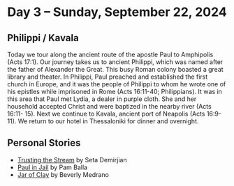 # Day 3 – Sunday, September 22, 2024 

## Philippi / Kavala 

Today we tour along the ancient route of the apostle Paul to Amphipolis (Acts 17:1). Our journey takes us to ancient
Philippi, which was named after the father of Alexander the Great. This busy Roman colony boasted a great library and
theater. In Philippi, Paul preached and established the first church in Europe, and it was the people of Philippi to
whom he wrote one of his epistles while imprisoned in Rome (Acts 16:11-40; Philippians). It was in this area that Paul
met Lydia, a dealer in purple cloth. She and her household accepted Christ and were baptized in the nearby river (Acts
16:11- 15). Next we continue to Kavala, ancient port of Neapolis (Acts 16:9-11). We return to our hotel in Thessaloniki
for dinner and overnight. 

## Personal Stories

* [Trusting the Stream](/footsteps/Stream.md) by Seta Demirjian
* [Paul in Jail](/footsteps/PaulInJail.md) by Pam Balla
* [Jar of Clay](/footsteps/Jars.md) by Beverly Medrano
